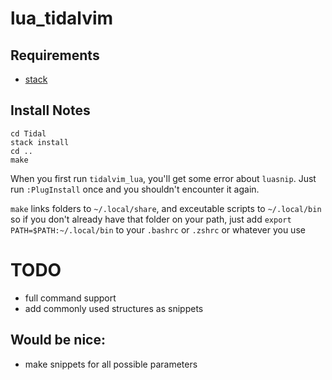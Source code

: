 # lua_tidalvim


## Requirements
- [stack](https://docs.haskellstack.org/en/stable/install_and_upgrade/)


## Install Notes

```
cd Tidal
stack install
cd ..
make
```
When you first run `tidalvim_lua`, you'll get some error about `luasnip`.
Just run `:PlugInstall` once and you shouldn't encounter it again.

`make` links folders to `~/.local/share`, and exceutable scripts to `~/.local/bin`
so if you don't already have that folder on your path, just add
`export PATH=$PATH:~/.local/bin`
to your `.bashrc` or `.zshrc` or whatever you use


# TODO
- full command support
- add commonly used structures as snippets


## Would be nice:
- make snippets for all possible parameters 